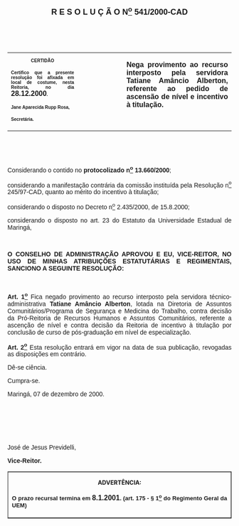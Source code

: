 <BODY>

<B><FONT FACE="Arial" SIZE=4><P ALIGN="CENTER"><A NAME="_Toc445798786"></P>
<P ALIGN="CENTER">R E S O L U &Ccedil; &Atilde; O  N<U><SUP>o</U></SUP>  541/2000-CAD</P>
</B></FONT><FONT FACE="Arial"><P ALIGN="JUSTIFY"></P>
<P ALIGN="JUSTIFY">&nbsp;</P>
<P ALIGN="JUSTIFY">&nbsp;</P></FONT>
<TABLE CELLSPACING=0 BORDER=0 CELLPADDING=7 WIDTH=604>
<TR><TD WIDTH="31%" VALIGN="TOP">
<B><FONT FACE="Arial" SIZE=1><P ALIGN="CENTER">CERTID&Atilde;O</P>
<P ALIGN="JUSTIFY">   Certifico que a presente resolu&ccedil;&atilde;o foi afixada em local de costume, nesta Reitoria, no dia </FONT><FONT FACE="Arial">28.12.2000</FONT><FONT FACE="Arial" SIZE=1>.</P>
<P ALIGN="JUSTIFY"></P>
<P ALIGN="JUSTIFY">Jane Aparecida Rupp Rosa,</P>
<P ALIGN="JUSTIFY">Secret&aacute;ria.</B></FONT></TD>
<TD WIDTH="20%" VALIGN="TOP">&nbsp;</TD>
<TD WIDTH="48%" VALIGN="TOP">
<B><FONT FACE="Arial"><P ALIGN="JUSTIFY">Nega provimento ao recurso interposto pela servidora Tatiane Am&acirc;ncio Alberton, referente ao pedido de ascens&atilde;o de n&iacute;vel e incentivo &agrave; titula&ccedil;&atilde;o.</B></FONT></TD>
</TR>
</TABLE>

<FONT FACE="Arial"><P ALIGN="JUSTIFY"></P>
<P ALIGN="JUSTIFY">&nbsp;</P>
<P ALIGN="JUSTIFY">&nbsp;</P>
<P ALIGN="JUSTIFY">Considerando o contido no <B>protocolizado n<U><SUP>o</U></SUP> 13.660/2000</B>;</P>
<P ALIGN="JUSTIFY">considerando a manifesta&ccedil;&atilde;o contr&aacute;ria da comiss&atilde;o institu&iacute;da pela Resolu&ccedil;&atilde;o n<U><SUP>o</U></SUP> 245/97-CAD, quanto ao m&eacute;rito do incentivo &agrave; titula&ccedil;&atilde;o;</P>
<P ALIGN="JUSTIFY">considerando o disposto no Decreto n<U><SUP>o</U></SUP> 2.435/2000, de 15.8.2000;</P>
<P ALIGN="JUSTIFY">considerando o disposto no art. 23 do Estatuto da Universidade Estadual de Maring&aacute;,</P>
<P ALIGN="JUSTIFY"></P>
<P ALIGN="JUSTIFY">&nbsp;</P>
<B><P ALIGN="JUSTIFY">O CONSELHO DE ADMINISTRA&Ccedil;&Atilde;O APROVOU E EU, VICE-REITOR, NO USO DE MINHAS ATRIBUI&Ccedil;&Otilde;ES ESTATUT&Aacute;RIAS E REGIMENTAIS, SANCIONO A SEGUINTE RESOLU&Ccedil;&Atilde;O:</P>
<P ALIGN="JUSTIFY"></P>
<P ALIGN="JUSTIFY">&nbsp;</P>
<P ALIGN="JUSTIFY">Art. 1<U><SUP>o</B></U></SUP> Fica negado provimento ao recurso interposto pela servidora t&eacute;cnico-administrativa <B>Tatiane Am&acirc;ncio Alberton</B>, lotada na Diretoria de Assuntos Comunit&aacute;rios/Programa de Seguran&ccedil;a e Medicina do Trabalho, contra decis&atilde;o da Pr&oacute;-Reitoria de Recursos Humanos e Assuntos Comunit&aacute;rios, referente a ascen&ccedil;&atilde;o de n&iacute;vel e contra decis&atilde;o da Reitoria de incentivo &agrave; titula&ccedil;&atilde;o por conclus&atilde;o de curso de p&oacute;s-gradua&ccedil;&atilde;o em n&iacute;vel de especializa&ccedil;&atilde;o.</P>
<B><P ALIGN="JUSTIFY">Art. 2<U><SUP>o</U></SUP> </B>Esta resolu&ccedil;&atilde;o entrar&aacute; em vigor na data de sua publica&ccedil;&atilde;o, revogadas as disposi&ccedil;&otilde;es em contr&aacute;rio.</P>
<P ALIGN="JUSTIFY">D&ecirc;-se ci&ecirc;ncia.</P>
<P ALIGN="JUSTIFY">&#9;Cumpra-se.</P>
<P ALIGN="JUSTIFY">Maring&aacute;, 07 de dezembro de 2000.</P>
<P ALIGN="JUSTIFY"></P>
<P ALIGN="JUSTIFY">&nbsp;</P>
<P ALIGN="JUSTIFY">&nbsp;</P>
<P ALIGN="JUSTIFY">&nbsp;</P>
<P>Jos&eacute; de Jesus Previdelli,</P>
<B><P>Vice-Reitor.</P>
<P ALIGN="CENTER"></P></B></FONT>
<TABLE BORDER CELLSPACING=1 CELLPADDING=4 WIDTH=207>
<TR><TD VALIGN="TOP">
<B><FONT SIZE=2><P ALIGN="CENTER">ADVERT&Ecirc;NCIA:</P>
</FONT><FONT FACE="Arial" SIZE=2><P ALIGN="JUSTIFY">O prazo recursal termina em </FONT><FONT FACE="Arial">8.1.2001</FONT><FONT FACE="Arial" SIZE=2>. (art. 175 - § 1<U><SUP>o</U></SUP> do Regimento Geral da UEM)</B></FONT></TD>
</TR>
</TABLE>

<FONT SIZE=2><P></A></P></FONT></BODY>

